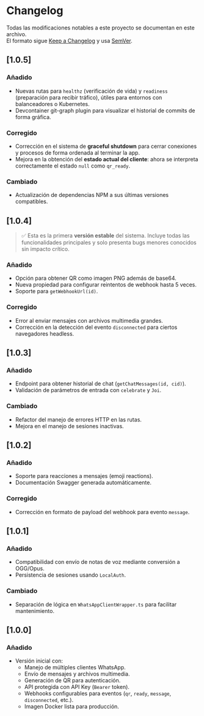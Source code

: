 # Changelog

Todas las modificaciones notables a este proyecto se documentan en este archivo.  
El formato sigue [Keep a Changelog](https://keepachangelog.com/es/1.0.0/) y usa [SemVer](https://semver.org/lang/es/).

## [1.0.5]
### Añadido
- Nuevas rutas para `healthz` (verificación de vida) y `readiness` (preparación para recibir tráfico), útiles para entornos con balanceadores o Kubernetes.
- Devcontainer git-graph plugin para visualizar el historial de commits de forma gráfica.

### Corregido
- Corrección en el sistema de **graceful shutdown** para cerrar conexiones y procesos de forma ordenada al terminar la app.
- Mejora en la obtención del **estado actual del cliente**: ahora se interpreta correctamente el estado `null` como `qr_ready`.
  
### Cambiado
- Actualización de dependencias NPM a sus últimas versiones compatibles.


## [1.0.4]
> ✅ Esta es la primera **versión estable** del sistema. Incluye todas las funcionalidades principales y solo presenta bugs menores conocidos sin impacto crítico.

### Añadido
- Opción para obtener QR como imagen PNG además de base64.
- Nueva propiedad para configurar reintentos de webhook hasta 5 veces.
- Soporte para `getWebhookUrl(id)`.

### Corregido
- Error al enviar mensajes con archivos multimedia grandes.
- Corrección en la detección del evento `disconnected` para ciertos navegadores headless.

## [1.0.3]
### Añadido
- Endpoint para obtener historial de chat (`getChatMessages(id, cid)`).
- Validación de parámetros de entrada con `celebrate` y `Joi`.

### Cambiado
- Refactor del manejo de errores HTTP en las rutas.
- Mejora en el manejo de sesiones inactivas.

## [1.0.2]
### Añadido
- Soporte para reacciones a mensajes (emoji reactions).
- Documentación Swagger generada automáticamente.

### Corregido
- Corrección en formato de payload del webhook para evento `message`.

## [1.0.1]
### Añadido
- Compatibilidad con envío de notas de voz mediante conversión a OGG/Opus.
- Persistencia de sesiones usando `LocalAuth`.

### Cambiado
- Separación de lógica en `WhatsAppClientWrapper.ts` para facilitar mantenimiento.

## [1.0.0]
### Añadido
- Versión inicial con:
  - Manejo de múltiples clientes WhatsApp.
  - Envío de mensajes y archivos multimedia.
  - Generación de QR para autenticación.
  - API protegida con API Key (`Bearer` token).
  - Webhooks configurables para eventos (`qr`, `ready`, `message`, `disconnected`, etc.).
  - Imagen Docker lista para producción.
